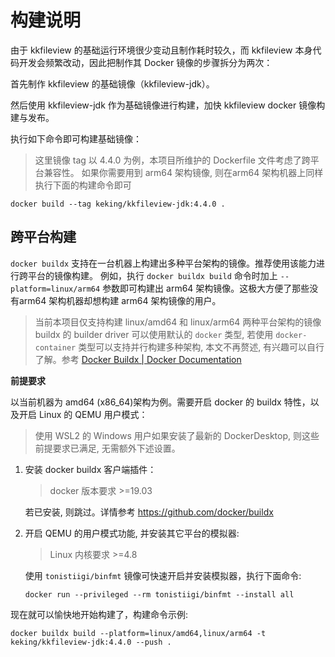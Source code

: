 # 构建说明

由于 kkfileview 的基础运行环境很少变动且制作耗时较久，而 kkfileview 本身代码开发会频繁改动，因此把制作其 Docker 镜像的步骤拆分为两次：

首先制作 kkfileview 的基础镜像（kkfileview-jdk）。

然后使用 kkfileview-jdk 作为基础镜像进行构建，加快 kkfileview docker 镜像构建与发布。

执行如下命令即可构建基础镜像：
> 这里镜像 tag 以 4.4.0 为例，本项目所维护的 Dockerfile 文件考虑了跨平台兼容性。 如果你需要用到 arm64 架构镜像, 则在arm64 架构机器上同样执行下面的构建命令即可

```shell
docker build --tag keking/kkfileview-jdk:4.4.0 .
```



## 跨平台构建

`docker buildx` 支持在一台机器上构建出多种平台架构的镜像。推荐使用该能力进行跨平台的镜像构建。
例如，执行 `docker buildx build` 命令时加上 `--platform=linux/arm64` 参数即可构建出 arm64 架构镜像。这极大方便了那些没有arm64 架构机器却想构建 arm64 架构镜像的用户。

> 当前本项目仅支持构建 linux/amd64 和 linux/arm64 两种平台架构的镜像
> buildx 的 builder driver 可以使用默认的 `docker` 类型, 若使用 `docker-container` 类型可以支持并行构建多种架构, 本文不再赘述, 有兴趣可以自行了解。参考 [Docker Buildx | Docker Documentation](https://docs.docker.com/buildx/working-with-buildx/#build-multi-platform-images)

**前提要求**

以当前机器为 amd64 (x86_64)架构为例。需要开启 docker 的 buildx 特性，以及开启 Linux 的 QEMU 用户模式：

> 使用 WSL2 的 Windows 用户如果安装了最新的 DockerDesktop, 则这些前提要求已满足, 无需额外下述设置。 

1. 安装 docker buildx 客户端插件：
   > docker 版本要求 >=19.03
   
   若已安装, 则跳过。详情参考 https://github.com/docker/buildx

2. 开启 QEMU 的用户模式功能, 并安装其它平台的模拟器:
   > Linux 内核要求 >=4.8

   使用 `tonistiigi/binfmt` 镜像可快速开启并安装模拟器，执行下面命令:

   ```shell
   docker run --privileged --rm tonistiigi/binfmt --install all
   ```

现在就可以愉快地开始构建了，构建命令示例:

```shell
docker buildx build --platform=linux/amd64,linux/arm64 -t keking/kkfileview-jdk:4.4.0 --push .
```
